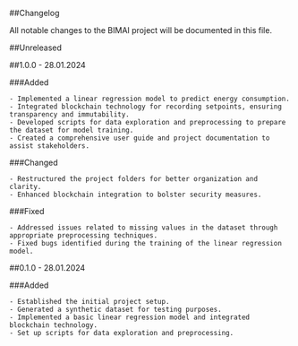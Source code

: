 ##Changelog

All notable changes to the BIMAI project will be documented in this file.

##Unreleased

##1.0.0 - 28.01.2024

###Added

    - Implemented a linear regression model to predict energy consumption.
    - Integrated blockchain technology for recording setpoints, ensuring transparency and immutability.
    - Developed scripts for data exploration and preprocessing to prepare the dataset for model training.
    - Created a comprehensive user guide and project documentation to assist stakeholders.

###Changed

    - Restructured the project folders for better organization and clarity.
    - Enhanced blockchain integration to bolster security measures.

###Fixed

    - Addressed issues related to missing values in the dataset through appropriate preprocessing techniques.
    - Fixed bugs identified during the training of the linear regression model.

##0.1.0 - 28.01.2024

###Added

    - Established the initial project setup.
    - Generated a synthetic dataset for testing purposes.
    - Implemented a basic linear regression model and integrated blockchain technology.
    - Set up scripts for data exploration and preprocessing.


[Unreleased]: https://github.com/yasincel/BC-AI-Energy.git
[1.0.0]: https://github.com/yasincel/BC-AI-Energy.git
